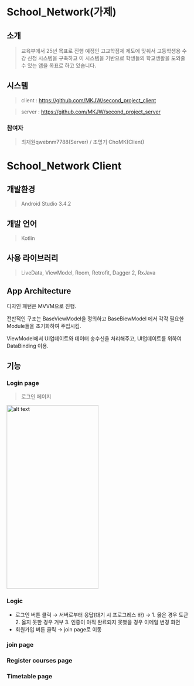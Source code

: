 # School_Network(가제)




## 소개
> 교육부에서 25년 목표로 진행 예정인 고교학점제 제도에 맞춰서 고등학생용 수강 신청 시스템을 구축하고 이 시스템을 기반으로 학생들의 학교생활을 도와줄 수 있는 앱을 목표로 하고 있습니다.




## 시스템
> client : https://github.com/MKJW/second_project_client
 
>  server : https://github.com/MKJW/second_project_server




### 참여자
> 최재원qwebnm7788(Server) / 조명기 ChoMK(Client) 




# School_Network Client




## 개발환경
> Android Studio 3.4.2




## 개발 언어
> Kotlin




## 사용 라이브러리
> LiveData, ViewModel, Room, Retrofit, Dagger 2, RxJava 




## App Architecture
 디자인 패턴은 MVVM으로 진행.

 전반적인 구조는 BaseViewModel을 정의하고 BaseBiewModel 에서 각각 필요한 Module들을 초기화하여 주입시킴.

 ViewModel에서 UI업데이트와 데이터 송수신을 처리해주고, UI업데이트를 위하여 DataBinding 이용.

## 기능

### Login page
> 로그인 페이지
<img src="https://s3.us-west-2.amazonaws.com/secure.notion-static.com/a75a9129-5b70-443c-837e-0e4d0b88f9f7/Untitled.png?X-Amz-Algorithm=AWS4-HMAC-SHA256&X-Amz-Credential=ASIAT73L2G45CD3DBSWS%2F20190917%2Fus-west-2%2Fs3%2Faws4_request&X-Amz-Date=20190917T040937Z&X-Amz-Expires=86400&X-Amz-Security-Token=AgoJb3JpZ2luX2VjEKH%2F%2F%2F%2F%2F%2F%2F%2F%2F%2FwEaCXVzLXdlc3QtMiJGMEQCIErMU245u9VZypOtGrKEIYjAYU0BeaCpFs0brkuIQfGPAiAWmK3bTBzNNqExnYiY2NEEssbg%2BR59zFQinZ1Q%2Bfjk8CraAwhpEAAaDDI3NDU2NzE0OTM3MCIMZZg%2FdUg5RbZEffePKrcDXkpE%2FrpKZlGZMZhNmB9MU0rxvHTuY6tjTpfkVdwnkarbp0PEmB5V1ObP4sZonAryRGV%2BrjokraVoqJi7fjJHIm9tEFxFSghHzgbLiDJcNHJ%2F4ZHHHJjhZv2YglbcNe5mZsoL%2BagwsiyraJYTTdsA4H8b%2Fc03JZ33sXpcv%2BxRPdUAYhMNYX23cVM%2BJh0%2BjgD9pqhOHhRTk1WxeRydE%2FN%2FxYI3bpzSbipHPnJPeT%2BBUS4J8QKeI2nNlbZWXK3c15jvRQs5TxX7Vo0KP%2BgjURxSmFbebwdek0WmHbMGw5%2F2iW8JIHEFrx%2F30x8CQRiyu9URbWIb16jDJIns53BXWtGQShzK4Tal6WAhgrEu3MJdP43OwxEL5XGCpW9Mr3wKmfaRF%2B9%2F%2BBroT4HcAgFhhScJZ3X1THU8O12wf12hGaDL5WHWTmVQMlEL6WXzkXfBWhO5u%2FJnRG3RK76G%2BW419GaPMQMfb3kpPmnEaNiL%2B2F1nJ8XMjJdyZqSsFQrTqYA7Z0WhtSTP3j2zQpbqRoqZrFwo7KlPHTt5xj1Jl3BBuu9k0r2hZR0sazFBL2%2Fef0GSVGmvr2nJyYNATDdzIDsBTq1Adbh%2BULqlzZK3O2UJ%2BE96vkdSCcJpkLtVPDCPBIl1C4w3jIDvu%2B2WqtE3zN2ReoUeukaF51Ac8khSS4HqphOzGmJXIlLZ2uQvdncabdheVChc2DhOQhfN4K9%2Bh2yycCGZxsb7Q7MSPmCqoPliSprYYlepTOsZvBPmRB%2F3fOTbHn0rnvJT9QrcL%2FQGh2uhLwesZpalf%2FCB13vIYP%2Fd2wiShK%2FiQU2X5pyXaRVoYhDZakVwh5Cgtc%3D&X-Amz-Signature=2119ea8f549f45d03323be15e6af632088b2d10f44941a84f2e5f39da42d3ac8&X-Amz-SignedHeaders=host&response-content-disposition=filename%20%3D%22Untitled.png%22" alt="alt text" width="250px" height="500px">


### Logic
- 로그인 버튼 클릭 → 서버로부터 응답(대기 시 프로그레스 바) → 1. 옳은 경우 토큰 2. 옳지 못한 경우 거부 3. 인증이 아직 완료되지 못했을 경우 이메일 변경 화면
- 회원가입 버튼 클릭 → join page로 이동
### join page

### Register courses page

### Timetable page 








